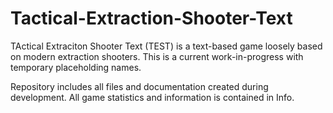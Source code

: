 # Tactical-Extraction-Shooter-Text
TActical Extraciton Shooter Text (TEST) is a text-based game loosely based on modern extraction shooters.
This is a current work-in-progress with temporary placeholding names.

Repository includes all files and documentation created during development.
All game statistics and information is contained in Info.
